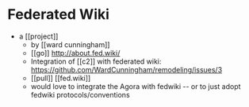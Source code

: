 # Federated Wiki

- a [[project]] 
  - by [[ward cunningham]]
  - [[go]] http://about.fed.wiki/
  - Integration of [[c2]] with federated wiki: https://github.com/WardCunningham/remodeling/issues/3
  - [[pull]] [[fed.wiki]]
  - would love to integrate the Agora with fedwiki -- or to just adopt fedwiki protocols/conventions


